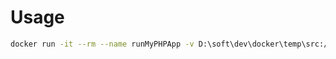 # Usage

```bash
docker run -it --rm --name runMyPHPApp -v D:\soft\dev\docker\temp\src:/usr/src/myapp run-php /bin/bash
```
